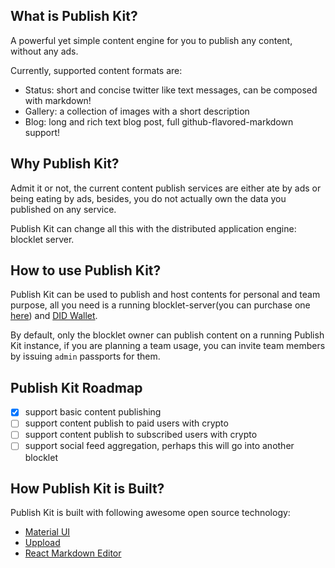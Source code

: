 ## What is Publish Kit?

A powerful yet simple content engine for you to publish any content, without any ads.

Currently, supported content formats are:

- Status: short and concise twitter like text messages, can be composed with markdown!
- Gallery: a collection of images with a short description
- Blog: long and rich text blog post, full github-flavored-markdown support!

## Why Publish Kit?

Admit it or not, the current content publish services are either ate by ads or being eating by ads, besides, you do not actually own the data you published on any service.

Publish Kit can change all this with the distributed application engine: blocklet server.

## How to use Publish Kit?

Publish Kit can be used to publish and host contents for personal and team purpose, all you need is a running blocklet-server(you can purchase one [here](https://launcher.arcblock.io/)) and [DID Wallet](http://www.didwallet.io/).

By default, only the blocklet owner can publish content on a running Publish Kit instance, if you are planning a team usage, you can invite team members by issuing `admin` passports for them.

## Publish Kit Roadmap

- [x] support basic content publishing
- [ ] support content publish to paid users with crypto
- [ ] support content publish to subscribed users with crypto
- [ ] support social feed aggregation, perhaps this will go into another blocklet

## How Publish Kit is Built?

Publish Kit is built with following awesome open source technology:

- [Material UI](https://v4.mui.com)
- [Uppload](https://github.com/elninotech/uppload)
- [React Markdown Editor](https://github.com/uiwjs/react-md-editor)
